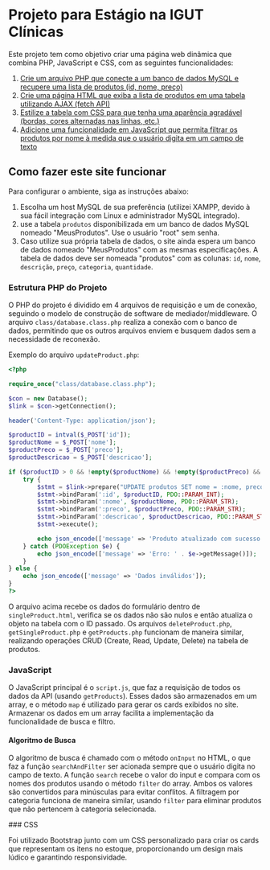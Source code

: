 # Projeto para Estágio na IGUT Clínicas

Este projeto tem como objetivo criar uma página web dinâmica que combina PHP, JavaScript e CSS, com as seguintes funcionalidades:

1. [Crie um arquivo PHP que conecte a um banco de dados MySQL e recupere uma lista de produtos (id, nome, preço)](#php)
2. [Crie uma página HTML que exiba a lista de produtos em uma tabela utilizando AJAX (fetch API)](#javascript)
3. [Estilize a tabela com CSS para que tenha uma aparência agradável (bordas, cores alternadas nas linhas, etc.)](#css)
4. [Adicione uma funcionalidade em JavaScript que permita filtrar os produtos por nome à medida que o usuário digita em um campo de texto](#filtro-js)

## Como fazer este site funcionar

Para configurar o ambiente, siga as instruções abaixo:

1. Escolha um host MySQL de sua preferência (utilizei XAMPP, devido à sua fácil integração com Linux e administrador MySQL integrado).
2. use a tabela `produtos` disponibilizada em um banco de dados MySQL nomeado "MeusProdutos". Use o usuário "root" sem senha.
3. Caso utilize sua própria tabela de dados, o site ainda espera um banco de dados nomeado "MeusProdutos" com as mesmas especificações. A tabela de dados deve ser nomeada "produtos" com as colunas: `id`, `nome`, `descrição`, `preço`, `categoria`, `quantidade`.

### Estrutura PHP do Projeto

O PHP do projeto é dividido em 4 arquivos de requisição e um de conexão, seguindo o modelo de construção de software de mediador/middleware. O arquivo `class/database.class.php` realiza a conexão com o banco de dados, permitindo que os outros arquivos enviem e busquem dados sem a necessidade de reconexão.

Exemplo do arquivo `updateProduct.php`:

```php
<?php

require_once("class/database.class.php");

$con = new Database();
$link = $con->getConnection();

header('Content-Type: application/json');

$productID = intval($_POST['id']);
$productNome = $_POST['nome'];
$productPreco = $_POST['preco'];
$productDescricao = $_POST['descricao'];

if ($productID > 0 && !empty($productNome) && !empty($productPreco) && !empty($productDescricao)) {
    try {
        $stmt = $link->prepare("UPDATE produtos SET nome = :nome, preco = :preco, descricao = :descricao WHERE id = :id");
        $stmt->bindParam(':id', $productID, PDO::PARAM_INT);
        $stmt->bindParam(':nome', $productNome, PDO::PARAM_STR);
        $stmt->bindParam(':preco', $productPreco, PDO::PARAM_STR);
        $stmt->bindParam(':descricao', $productDescricao, PDO::PARAM_STR);
        $stmt->execute();

        echo json_encode(['message' => 'Produto atualizado com sucesso!']);
    } catch (PDOException $e) {
        echo json_encode(['message' => 'Erro: ' . $e->getMessage()]);
    }
} else {
    echo json_encode(['message' => 'Dados inválidos']);
}
?>
```

O arquivo acima recebe os dados do formulário dentro de `singleProduct.html`, verifica se os dados não são nulos e então atualiza o objeto na tabela com o ID passado. Os arquivos `deleteProduct.php`, `getSingleProduct.php` e `getProducts.php` funcionam de maneira similar, realizando operações CRUD (Create, Read, Update, Delete) na tabela de produtos.

### JavaScript

O JavaScript principal é o `script.js`, que faz a requisição de todos os dados da API (usando `getProducts`). Esses dados são armazenados em um array, e o método `map` é utilizado para gerar os cards exibidos no site. Armazenar os dados em um array facilita a implementação da funcionalidade de busca e filtro.

#### Algoritmo de Busca

O algoritmo de busca é chamado com o método `onInput` no HTML, o que faz a função `searchAndFilter` ser acionada sempre que o usuário digita no campo de texto. A função `search` recebe o valor do input e compara com os nomes dos produtos usando o método `filter` do array. Ambos os valores são convertidos para minúsculas para evitar conflitos. A filtragem por categoria funciona de maneira similar, usando `filter` para eliminar produtos que não pertencem à categoria selecionada.

<p id = "css"> ### CSS </p>

Foi utilizado Bootstrap junto com um CSS personalizado para criar os cards que representam os itens no estoque, proporcionando um design mais lúdico e garantindo responsividade.
